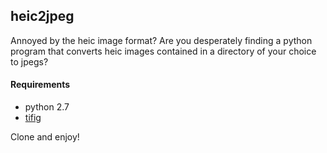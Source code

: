 ## heic2jpeg

Annoyed by the heic image format?
Are you desperately finding a python program that converts heic images contained in a directory of your choice to jpegs?

#### Requirements
- python 2.7
- [tifig](https://github.com/monostream/tifig)

Clone and enjoy!
